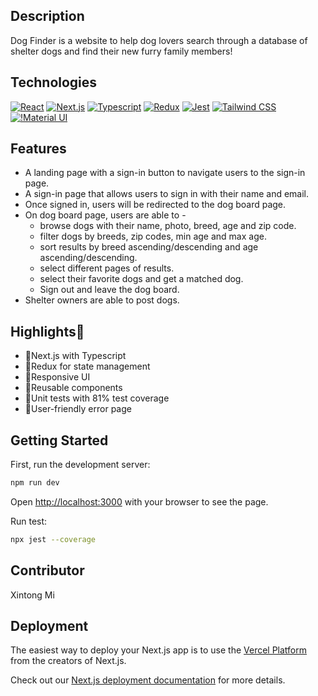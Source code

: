 ## Description

Dog Finder is a website to help dog lovers search through a database of shelter dogs and find their new furry family members!

## Technologies

[![React](https://img.shields.io/badge/React-20232A?style=for-the-badge&logo=react&logoColor=61DAFB)](https://reactjs.org/)
[![Next.js](https://img.shields.io/badge/Next.js-000000.svg?style=for-the-badge&logo=nextdotjs&logoColor=white)](https://nextjs.org/)
[![Typescript](https://img.shields.io/badge/TypeScript-3178C6.svg?style=for-the-badge&logo=TypeScript&logoColor=white)](https://www.typescriptlang.org/)
[![Redux](https://img.shields.io/badge/Redux-764ABC.svg?style=for-the-badge&logo=Redux&logoColor=white)](https://redux.js.org/)
[![Jest](https://img.shields.io/badge/Jest-323330?style=for-the-badge&logo=Jest&logoColor=white)](https://jestjs.io/)
[![Tailwind CSS](https://img.shields.io/badge/Tailwind%20CSS-06B6D4.svg?style=for-the-badge&logo=Tailwind-CSS&logoColor=white)](https://tailwindcss.com/)
[![!Material UI](https://img.shields.io/badge/MUI-007FFF.svg?style=for-the-badge&logo=MUI&logoColor=white)](https://mui.com/)

## Features

- A landing page with a sign-in button to navigate users to the sign-in page.
- A sign-in page that allows users to sign in with their name and email.
- Once signed in, users will be redirected to the dog board page.
- On dog board page, users are able to -
  - browse dogs with their name, photo, breed, age and zip code.
  - filter dogs by breeds, zip codes, min age and max age.
  - sort results by breed ascending/descending and age ascending/descending.
  - select different pages of results.
  - select their favorite dogs and get a matched dog.
  - Sign out and leave the dog board.
- Shelter owners are able to post dogs.

## Highlights:rocket:

- :rocket:Next.js with Typescript
- :rocket:Redux for state management
- :rocket:Responsive UI
- :rocket:Reusable components
- :rocket:Unit tests with 81% test coverage
- :rocket:User-friendly error page

## Getting Started

First, run the development server:

```bash
npm run dev
```

Open [http://localhost:3000](http://localhost:3000) with your browser to see the page.

Run test:
```bash
npx jest --coverage
```

## Contributor

Xintong Mi

## Deployment

The easiest way to deploy your Next.js app is to use the [Vercel Platform](https://vercel.com/new?utm_medium=default-template&filter=next.js&utm_source=create-next-app&utm_campaign=create-next-app-readme) from the creators of Next.js.

Check out our [Next.js deployment documentation](https://nextjs.org/docs/deployment) for more details.
